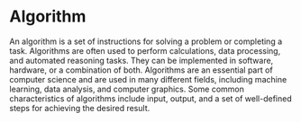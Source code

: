 # Algorithm

An algorithm is a set of instructions for solving a problem or completing a task. Algorithms are often used to perform calculations, data processing, and automated reasoning tasks. They can be implemented in software, hardware, or a combination of both. Algorithms are an essential part of computer science and are used in many different fields, including machine learning, data analysis, and computer graphics. Some common characteristics of algorithms include input, output, and a set of well-defined steps for achieving the desired result.
